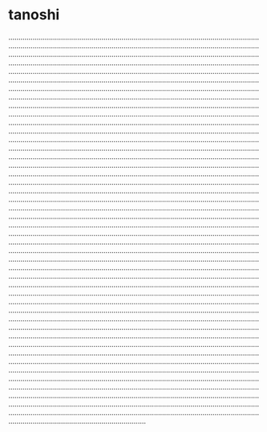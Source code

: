 # tanoshi

................................................................................................................................................................................................................................................................................................................................................................................................................................................................................................................................................................................................................................................................................................................................................................................................................................................................................................................................................................................................................................................................................................................................................................................................................................................................................................................................................................................................................................................................................................................................................................................................................................................................................................................................................................................................................................................................................................................................................................................................................................................................................................................................................................................................................................................................................................................................................................................................................................................................................................................................................................................................................................................................................................................................................................................................................................................................................................................................................................................................................................................................................................................................................................................................................................................................................................................................................................................................................................................................................................................................................................................................................................................................................................................................................................................................................................................................................................................................................................................................................................................................................................................................................................................................................................................................................................................................................................................................................................................................................................................................................................................................................................................................................................................................................................................................................................................................................................................................................................................................................................................................................................................................................................................................................................................................................................................................................................................................................................................................................................................................................................................................................................................................................................................................................................................................................................................................................